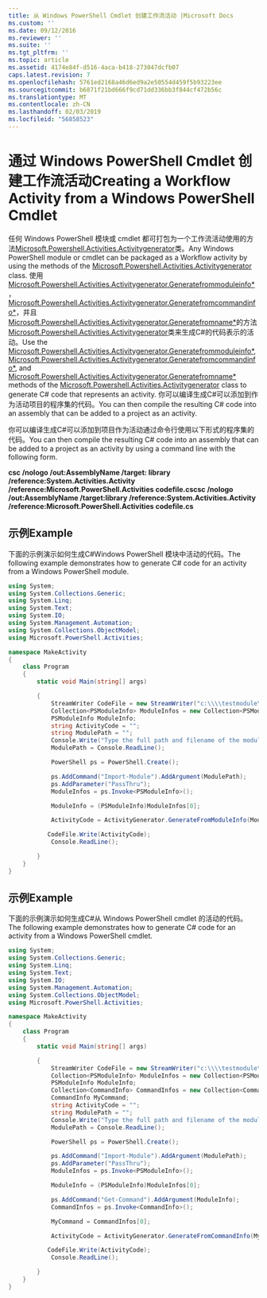 ```yaml
---
title: 从 Windows PowerShell Cmdlet 创建工作流活动 |Microsoft Docs
ms.custom: ''
ms.date: 09/12/2016
ms.reviewer: ''
ms.suite: ''
ms.tgt_pltfrm: ''
ms.topic: article
ms.assetid: 4174e84f-d516-4aca-b418-273047dcfb07
caps.latest.revision: 7
ms.openlocfilehash: 5761ed2168a46d6ed9a2e50554d459f5b93223ee
ms.sourcegitcommit: b6871f21bd666f9cd71dd336bb3f844cf472b56c
ms.translationtype: MT
ms.contentlocale: zh-CN
ms.lasthandoff: 02/03/2019
ms.locfileid: "56858523"
---
```

# <a name="creating-a-workflow-activity-from-a-windows-powershell-cmdlet"></a><span data-ttu-id="c8622-102">通过 Windows PowerShell Cmdlet 创建工作流活动</span><span class="sxs-lookup"><span data-stu-id="c8622-102">Creating a Workflow Activity from a Windows PowerShell Cmdlet</span></span>

<span data-ttu-id="c8622-103">任何 Windows PowerShell 模块或 cmdlet 都可打包为一个工作流活动使用的方法[Microsoft.Powershell.Activities.Activitygenerator](/dotnet/api/Microsoft.PowerShell.Activities.ActivityGenerator)类。</span><span class="sxs-lookup"><span data-stu-id="c8622-103">Any Windows PowerShell module or cmdlet can be packaged as a Workflow activity by using the methods of the [Microsoft.Powershell.Activities.Activitygenerator](/dotnet/api/Microsoft.PowerShell.Activities.ActivityGenerator) class.</span></span> <span data-ttu-id="c8622-104">使用[Microsoft.Powershell.Activities.Activitygenerator.Generatefrommoduleinfo\*](/dotnet/api/Microsoft.PowerShell.Activities.ActivityGenerator.GenerateFromModuleInfo)， [Microsoft.Powershell.Activities.Activitygenerator.Generatefromcommandinfo\*](/dotnet/api/Microsoft.PowerShell.Activities.ActivityGenerator.GenerateFromCommandInfo)，并且[Microsoft.Powershell.Activities.Activitygenerator.Generatefromname\*](/dotnet/api/Microsoft.PowerShell.Activities.ActivityGenerator.GenerateFromName)的方法[Microsoft.Powershell.Activities.Activitygenerator](/dotnet/api/Microsoft.PowerShell.Activities.ActivityGenerator)类来生成C#的代码表示的活动。</span><span class="sxs-lookup"><span data-stu-id="c8622-104">Use the [Microsoft.Powershell.Activities.Activitygenerator.Generatefrommoduleinfo\*](/dotnet/api/Microsoft.PowerShell.Activities.ActivityGenerator.GenerateFromModuleInfo), [Microsoft.Powershell.Activities.Activitygenerator.Generatefromcommandinfo\*](/dotnet/api/Microsoft.PowerShell.Activities.ActivityGenerator.GenerateFromCommandInfo), and [Microsoft.Powershell.Activities.Activitygenerator.Generatefromname\*](/dotnet/api/Microsoft.PowerShell.Activities.ActivityGenerator.GenerateFromName) methods of the [Microsoft.Powershell.Activities.Activitygenerator](/dotnet/api/Microsoft.PowerShell.Activities.ActivityGenerator) class to generate C# code that represents an activity.</span></span> <span data-ttu-id="c8622-105">你可以编译生成C#可以添加到作为活动项目的程序集的代码。</span><span class="sxs-lookup"><span data-stu-id="c8622-105">You can then compile the resulting C# code into an assembly that can be added to a project as an activity.</span></span>

<span data-ttu-id="c8622-106">你可以编译生成C#可以添加到项目作为活动通过命令行使用以下形式的程序集的代码。</span><span class="sxs-lookup"><span data-stu-id="c8622-106">You can then compile the resulting C# code into an assembly that can be added to a project as an activity by using a command line with the following form.</span></span>

<span data-ttu-id="c8622-107">**csc /nologo /out:AssemblyName /target: library /reference:System.Activities.Activity /reference:Microsoft.PowerShell.Activities codefile.cs**</span><span class="sxs-lookup"><span data-stu-id="c8622-107">**csc /nologo /out:AssemblyName /target:library /reference:System.Activities.Activity /reference:Microsoft.PowerShell.Activities codefile.cs**</span></span>

## <a name="example"></a><span data-ttu-id="c8622-108">示例</span><span class="sxs-lookup"><span data-stu-id="c8622-108">Example</span></span>

<span data-ttu-id="c8622-109">下面的示例演示如何生成C#Windows PowerShell 模块中活动的代码。</span><span class="sxs-lookup"><span data-stu-id="c8622-109">The following example demonstrates how to generate C# code for an activity from a Windows PowerShell module.</span></span>

```csharp
using System;
using System.Collections.Generic;
using System.Linq;
using System.Text;
using System.IO;
using System.Management.Automation;
using System.Collections.ObjectModel;
using Microsoft.PowerShell.Activities;

namespace MakeActivity
{
    class Program
    {
        static void Main(string[] args)

        {
            StreamWriter CodeFile = new StreamWriter("c:\\\\testmodule\\codefile.cs");
            Collection<PSModuleInfo> ModuleInfos = new Collection<PSModuleInfo> { };
            PSModuleInfo ModuleInfo;
            string ActivityCode = "";
            string ModulePath = "";
            Console.Write("Type the full path and filename of the module to process:");
            ModulePath = Console.ReadLine();

            PowerShell ps = PowerShell.Create();

            ps.AddCommand("Import-Module").AddArgument(ModulePath);
            ps.AddParameter("PassThru");
            ModuleInfos = ps.Invoke<PSModuleInfo>();

            ModuleInfo = (PSModuleInfo)ModuleInfos[0];

            ActivityCode = ActivityGenerator.GenerateFromModuleInfo(ModuleInfo, "MyNamespace").First<String>();

           CodeFile.Write(ActivityCode);
            Console.ReadLine();

        }
    }
}

```

## <a name="example"></a><span data-ttu-id="c8622-110">示例</span><span class="sxs-lookup"><span data-stu-id="c8622-110">Example</span></span>

<span data-ttu-id="c8622-111">下面的示例演示如何生成C#从 Windows PowerShell cmdlet 的活动的代码。</span><span class="sxs-lookup"><span data-stu-id="c8622-111">The following example demonstrates how to generate C# code for an activity from a Windows PowerShell cmdlet.</span></span>

```csharp
using System;
using System.Collections.Generic;
using System.Linq;
using System.Text;
using System.IO;
using System.Management.Automation;
using System.Collections.ObjectModel;
using Microsoft.PowerShell.Activities;

namespace MakeActivity
{
    class Program
    {
        static void Main(string[] args)

        {
            StreamWriter CodeFile = new StreamWriter("c:\\\\testmodule\\codefile.cs");
            Collection<PSModuleInfo> ModuleInfos = new Collection<PSModuleInfo> { };
            PSModuleInfo ModuleInfo;
            Collection<CommandInfo> CommandInfos = new Collection<CommandInfo> { };
            CommandInfo MyCommand;
            string ActivityCode = "";
            string ModulePath = "";
            Console.Write("Type the full path and filename of the module to process:");
            ModulePath = Console.ReadLine();

            PowerShell ps = PowerShell.Create();

            ps.AddCommand("Import-Module").AddArgument(ModulePath);
            ps.AddParameter("PassThru");
            ModuleInfos = ps.Invoke<PSModuleInfo>();

            ModuleInfo = (PSModuleInfo)ModuleInfos[0];

            ps.AddCommand("Get-Command").AddArgument(ModuleInfo);
            CommandInfos = ps.Invoke<CommandInfo>();

            MyCommand = CommandInfos[0];

            ActivityCode = ActivityGenerator.GenerateFromCommandInfo(MyCommand, "MyNamespace");

           CodeFile.Write(ActivityCode);
            Console.ReadLine();

        }
    }
}

```